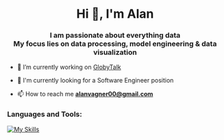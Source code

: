 <!--
**street-magic/street-magic** is a ✨ _special_ ✨ repository because its `README.md` (this file) appears on your GitHub profile.

Here are some ideas to get you started:

- 🔭 I’m currently working on ...
- 🌱 I’m currently learning ...
- 👯 I’m looking to collaborate on ...
- 🤔 I’m looking for help with ...
- 💬 Ask me about ...
- 📫 How to reach me: ...
- 😄 Pronouns: ...
- ⚡ Fun fact: ...
-->

<h1 align="center">Hi 👋, I'm Alan</h1>
<h3 align="center">I am passionate about everything data <br>My focus lies on data processing, model engineering & data visualization</h3>

- 🔭 I’m currently working on [GlobyTalk](https://gloubie.com/)

- 📝 I'm currently looking for a Software Engineer position

- 📫 How to reach me **alanvagner00@gmail.com** 

<h3 align="left">Languages and Tools:</h3>


[![My Skills](https://skillicons.dev/icons?i=cpp,python,js,c,unity)](https://skillicons.dev)
